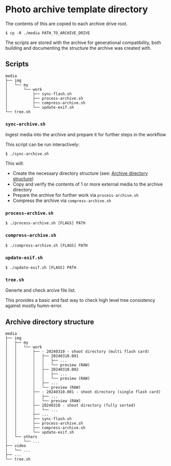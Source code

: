 # Photo archive template directory

The contents of this are copied to each archive drive root.

```shell
$ cp -R ./media PATH_TO_ARCHIVE_DRIVE
```

The scripts are stored with the archive for generational compatibility,
both building and documenting the structure the archive was created with.


## Scripts

```
media
├── img
│   └── my
│       └── work
│           ├── sync-flash.sh
│           ├── process-archive.sh
│           ├── compress-archive.sh
│           └── update-exif.sh
└── tree.sh
```

### `sync-archive.sh`

Ingest media into the archive and prepare it for further steps in the 
workflow

This script can be run interactively:
```shell
$ ./sync-archive.sh
```

This will:
- Create the necessary directory structure
  (see: [Archive directory structure](#arcive-direcotry-structure))
- Copy and verify the contents of 1 or more external media
  to the archive directory
- Prepare the archive for further work via `process-archive.sh`
- Compress the archive via `compress-archive.sh`


### `process-archive.sh`

```shell
$ ./process-archive.sh [FLAGS] PATH
```


### `compress-archive.sh`

```shell
$ ./compress-archive.sh [FLAGS] PATH
```


### `update-exif.sh`

```shell
$ ./update-exif.sh [FLAGS] PATH
```


### `tree.sh`

Generte and check arcive file list.

This provides a basic and fast way to check high level tree consistency
against mostly humn-error.



## Archive directory structure


```
media
├── img
│   ├── my
│   │   └── work
│   │       ├── - 20240310 - shoot directory (multi flash card)
│   │       │   ├── 20240310.001
│   │       │   │   ├── ...
│   │       │   │   └── preview (RAW)
│   │       │   ├── 20240310.002
│   │       │   │   ├── ...
│   │       │   │   └── preview (RAW)
│   │       │   ├── ...
│   │       │   └── preview (RAW)
│   │       ├── - 20240310.001 - shoot directory (single flash card)
│   │       │   ├── ...
│   │       │   └── preview (RAW)
│   │       ├── 20240310 - shoot directory (fully sorted)
│   │       │   └── ...
│   │       ├── ...
│   │       ├── sync-flash.sh
│   │       ├── process-archive.sh
│   │       ├── compress-archive.sh
│   │       └── update-exif.sh
│   └── others
│       └── ...
├── video
│   └── ...
├── ...
└── tree.sh
```
